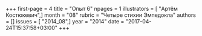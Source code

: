 +++
first-page = 4
title = "Опыт 6"
npages = 1
illustrators = [ "Артём Костюкевич",]
month = "08"
rubric = "Четыре стихии Эмпедокла"
authors = []
issues = [ "2014_08",]
year = "2014"
date = "2017-04-24T15:37:58+03:00"
+++
